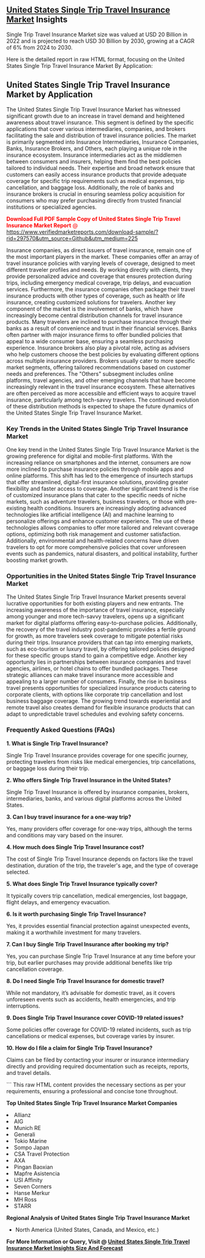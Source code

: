 <h2><a href="https://www.verifiedmarketreports.com/download-sample/?rid=297570&amp;utm_source=Github&amp;utm_medium=225" target="_blank">United States Single Trip Travel Insurance Market</a> Insights</h2><p>Single Trip Travel Insurance Market size was valued at USD 20 Billion in 2022 and is projected to reach USD 30 Billion by 2030, growing at a CAGR of 6% from 2024 to 2030.</p><p>Here is the detailed report in raw HTML format, focusing on the United States Single Trip Travel Insurance Market By Application: <h2>United States Single Trip Travel Insurance Market by Application</h2> <p>The United States Single Trip Travel Insurance Market has witnessed significant growth due to an increase in travel demand and heightened awareness about travel insurance. This segment is defined by the specific applications that cover various intermediaries, companies, and brokers facilitating the sale and distribution of travel insurance policies. The market is primarily segmented into Insurance Intermediaries, Insurance Companies, Banks, Insurance Brokers, and Others, each playing a unique role in the insurance ecosystem. Insurance intermediaries act as the middlemen between consumers and insurers, helping them find the best policies tailored to individual needs. Their expertise and broad network ensure that customers can easily access insurance products that provide adequate coverage for specific trip requirements such as medical expenses, trip cancellation, and baggage loss. Additionally, the role of banks and insurance brokers is crucial in ensuring seamless policy acquisition for consumers who may prefer purchasing directly from trusted financial institutions or specialized agencies. <p><span class=""><span style="color: #ff0000;"><strong>Download Full PDF Sample Copy of United States Single Trip Travel Insurance Market Report</strong> @ </span><a href="https://www.verifiedmarketreports.com/download-sample/?rid=297570&amp;utm_source=Github&amp;utm_medium=225" target="_blank">https://www.verifiedmarketreports.com/download-sample/?rid=297570&amp;utm_source=Github&amp;utm_medium=225</a></span></p> <p>Insurance companies, as direct issuers of travel insurance, remain one of the most important players in the market. These companies offer an array of travel insurance policies with varying levels of coverage, designed to meet different traveler profiles and needs. By working directly with clients, they provide personalized advice and coverage that ensures protection during trips, including emergency medical coverage, trip delays, and evacuation services. Furthermore, the insurance companies often package their travel insurance products with other types of coverage, such as health or life insurance, creating customized solutions for travelers. Another key component of the market is the involvement of banks, which have increasingly become central distribution channels for travel insurance products. Many travelers are inclined to purchase insurance through their banks as a result of convenience and trust in their financial services. Banks often partner with major insurance firms to offer bundled policies that appeal to a wide consumer base, ensuring a seamless purchasing experience. Insurance brokers also play a pivotal role, acting as advisers who help customers choose the best policies by evaluating different options across multiple insurance providers. Brokers usually cater to more specific market segments, offering tailored recommendations based on customer needs and preferences. The "Others" subsegment includes online platforms, travel agencies, and other emerging channels that have become increasingly relevant in the travel insurance ecosystem. These alternatives are often perceived as more accessible and efficient ways to acquire travel insurance, particularly among tech-savvy travelers. The continued evolution of these distribution methods is expected to shape the future dynamics of the United States Single Trip Travel Insurance Market.</p> <h3>Key Trends in the United States Single Trip Travel Insurance Market</h3> <p>One key trend in the United States Single Trip Travel Insurance Market is the growing preference for digital and mobile-first platforms. With the increasing reliance on smartphones and the internet, consumers are now more inclined to purchase insurance policies through mobile apps and online platforms. This shift has led to the emergence of insurtech startups that offer streamlined, digital-first insurance solutions, providing greater flexibility and faster access to coverage. Another significant trend is the rise of customized insurance plans that cater to the specific needs of niche markets, such as adventure travelers, business travelers, or those with pre-existing health conditions. Insurers are increasingly adopting advanced technologies like artificial intelligence (AI) and machine learning to personalize offerings and enhance customer experience. The use of these technologies allows companies to offer more tailored and relevant coverage options, optimizing both risk management and customer satisfaction. Additionally, environmental and health-related concerns have driven travelers to opt for more comprehensive policies that cover unforeseen events such as pandemics, natural disasters, and political instability, further boosting market growth.</p> <h3>Opportunities in the United States Single Trip Travel Insurance Market</h3> <p>The United States Single Trip Travel Insurance Market presents several lucrative opportunities for both existing players and new entrants. The increasing awareness of the importance of travel insurance, especially among younger and more tech-savvy travelers, opens up a significant market for digital platforms offering easy-to-purchase policies. Additionally, the recovery of the travel industry post-pandemic provides a fertile ground for growth, as more travelers seek coverage to mitigate potential risks during their trips. Insurance providers that can tap into emerging markets, such as eco-tourism or luxury travel, by offering tailored policies designed for these specific groups stand to gain a competitive edge. Another key opportunity lies in partnerships between insurance companies and travel agencies, airlines, or hotel chains to offer bundled packages. These strategic alliances can make travel insurance more accessible and appealing to a larger number of consumers. Finally, the rise in business travel presents opportunities for specialized insurance products catering to corporate clients, with options like corporate trip cancellation and lost business baggage coverage. The growing trend towards experiential and remote travel also creates demand for flexible insurance products that can adapt to unpredictable travel schedules and evolving safety concerns.</p> <h3>Frequently Asked Questions (FAQs)</h3> <p><b>1. What is Single Trip Travel Insurance?</b></p> <p>Single Trip Travel Insurance provides coverage for one specific journey, protecting travelers from risks like medical emergencies, trip cancellations, or baggage loss during their trip.</p> <p><b>2. Who offers Single Trip Travel Insurance in the United States?</b></p> <p>Single Trip Travel Insurance is offered by insurance companies, brokers, intermediaries, banks, and various digital platforms across the United States.</p> <p><b>3. Can I buy travel insurance for a one-way trip?</b></p> <p>Yes, many providers offer coverage for one-way trips, although the terms and conditions may vary based on the insurer.</p> <p><b>4. How much does Single Trip Travel Insurance cost?</b></p> <p>The cost of Single Trip Travel Insurance depends on factors like the travel destination, duration of the trip, the traveler's age, and the type of coverage selected.</p> <p><b>5. What does Single Trip Travel Insurance typically cover?</b></p> <p>It typically covers trip cancellation, medical emergencies, lost baggage, flight delays, and emergency evacuation.</p> <p><b>6. Is it worth purchasing Single Trip Travel Insurance?</b></p> <p>Yes, it provides essential financial protection against unexpected events, making it a worthwhile investment for many travelers.</p> <p><b>7. Can I buy Single Trip Travel Insurance after booking my trip?</b></p> <p>Yes, you can purchase Single Trip Travel Insurance at any time before your trip, but earlier purchases may provide additional benefits like trip cancellation coverage.</p> <p><b>8. Do I need Single Trip Travel Insurance for domestic travel?</b></p> <p>While not mandatory, it’s advisable for domestic travel, as it covers unforeseen events such as accidents, health emergencies, and trip interruptions.</p> <p><b>9. Does Single Trip Travel Insurance cover COVID-19 related issues?</b></p> <p>Some policies offer coverage for COVID-19 related incidents, such as trip cancellations or medical expenses, but coverage varies by insurer.</p> <p><b>10. How do I file a claim for Single Trip Travel Insurance?</b></p> <p>Claims can be filed by contacting your insurer or insurance intermediary directly and providing required documentation such as receipts, reports, and travel details.</p> ``` This raw HTML content provides the necessary sections as per your requirements, ensuring a professional and concise tone throughout.</p><p><strong>Top United States Single Trip Travel Insurance Market Companies</strong></p><div data-test-id=""><p><li>Allianz</li><li> AIG</li><li> Munich RE</li><li> Generali</li><li> Tokio Marine</li><li> Sompo Japan</li><li> CSA Travel Protection</li><li> AXA</li><li> Pingan Baoxian</li><li> Mapfre Asistencia</li><li> USI Affinity</li><li> Seven Corners</li><li> Hanse Merkur</li><li> MH Ross</li><li> STARR</li></p><div><strong>Regional Analysis of&nbsp;United States Single Trip Travel Insurance Market</strong></div><ul><li dir="ltr"><p dir="ltr">North America&nbsp;(United States, Canada, and Mexico, etc.)</p></li></ul><p><strong>For More Information or Query, Visit @&nbsp;</strong><strong><a href="https://www.verifiedmarketreports.com/product/single-trip-travel-insurance-market/?utm_source=Github&amp;utm_medium=225" target="_blank">United States Single Trip Travel Insurance Market Insights Size And Forecast</a></strong></p></div>

